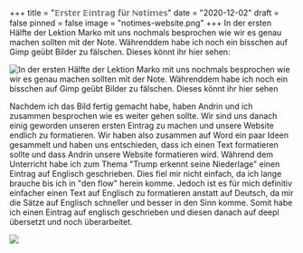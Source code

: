 +++
title = "𝔼𝕣𝕤𝕥𝕖𝕣 𝔼𝕚𝕟𝕥𝕣𝕒𝕘 𝕗ü𝕣 ℕ𝕠𝕥𝕚𝕞𝕖𝕤"
date = "2020-12-02"
draft = false
pinned = false
image = "notimes-website.png"
+++
In der ersten Hälfte der Lektion Marko mit uns nochmals besprochen wie wir es genau machen sollten mit der Note. Währenddem habe ich noch ein bisschen auf Gimp geübt Bilder zu fälschen. Dieses könnt ihr hier sehen:

  ![In der ersten Hälfte der Lektion Marko mit uns nochmals besprochen wie wir es genau machen sollten mit der Note. Währenddem habe ich noch ein bisschen auf Gimp geübt Bilder zu fälschen. Dieses könnt ihr hier sehen](lucas-gimp.png "Gimp")

  Nachdem ich das Bild fertig gemacht habe, haben Andrin und ich zusammen besprochen wie es weiter gehen sollte. Wir sind uns danach einig geworden unseren ersten Eintrag zu machen und unsere Website endlich zu formatieren. Wir haben also zusammen auf Word ein paar Ideen gesammelt und haben uns entschieden, dass ich einen Text formatieren sollte und dass Andrin unsere Website formatieren wird. Während dem Unterricht habe ich zum Thema "Trump erkennt seine Niederlage" einen Eintrag auf Englisch geschrieben. Dies fiel mir nicht einfach, da ich lange brauche bis ich in "den flow" herein komme. Jedoch ist es für mich definitiv einfacher einen Text auf Englisch zu formatieren anstatt auf Deutsch, da mir die Sätze auf Englisch schneller und besser in den Sinn komme. Somit habe ich einen Eintrag auf englisch geschrieben und diesen danach auf deepl übersetzt und noch überarbeitet.

  ![](no-times-eintrag-donald-trump.png)